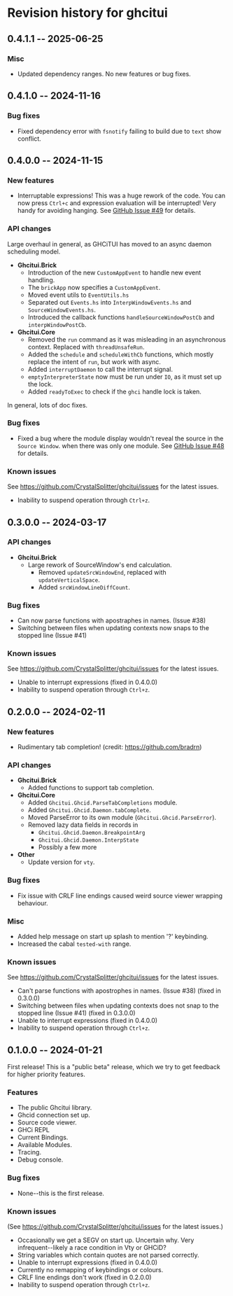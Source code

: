 # Revision history for ghcitui

## 0.4.1.1 -- 2025-06-25

### Misc

- Updated dependency ranges. No new features or bug fixes.

## 0.4.1.0 -- 2024-11-16

### Bug fixes

- Fixed dependency error with `fsnotify` failing to build due to
  `text` show conflict.

## 0.4.0.0 -- 2024-11-15

### New features

- Interruptable expressions! This was a huge rework of the code. You can now press `Ctrl+c`
  and expression evaluation will be interrupted! Very handy for avoiding hanging.
  See [GitHub Issue #49](https://github.com/CrystalSplitter/ghcitui/issues/49) for details.

### API changes

Large overhaul in general, as GHCiTUI has moved to an async daemon scheduling model.

- **Ghcitui.Brick**
  - Introduction of the new `CustomAppEvent` to handle new event handling.
  - The `brickApp` now specifies a `CustomAppEvent`.
  - Moved event utils to `EventUtils.hs`
  - Separated out `Events.hs` into `InterpWindowEvents.hs` and `SourceWindowEvents.hs`.
  - Introduced the callback functions `handleSourceWindowPostCb` and `interpWindowPostCb`.
- **Ghcitui.Core**
  - Removed the `run` command as it was misleading in an asynchronous context. Replaced with
    `threadUnsafeRun`.
  - Added the `schedule` and `scheduleWithCb` functions, which mostly replace the intent
    of `run`, but work with async.
  - Added `interruptDaemon` to call the interrupt signal.
  - `emptyInterpreterState` now must be run under `IO`, as it must set up the lock.
  - Added `readyToExec` to check if the `ghci` handle lock is taken.

In general, lots of doc fixes.

### Bug fixes

- Fixed a bug where the module display wouldn't reveal the source in the `Source Window`.
  when there was only one module. See [GitHub Issue #48](https://github.com/CrystalSplitter/ghcitui/issues/48)
  for details.

### Known issues

See https://github.com/CrystalSplitter/ghcitui/issues for the latest issues.

- Inability to suspend operation through `Ctrl+z`.

## 0.3.0.0 -- 2024-03-17

### API changes

- **Ghcitui.Brick**
  - Large rework of SourceWindow's end calculation.
    - Removed `updateSrcWindowEnd`, replaced with `updateVerticalSpace`.
    - Added `srcWindowLineDiffCount`.

### Bug fixes

- Can now parse functions with apostraphes in names. (Issue #38)
- Switching between files when updating contexts now snaps to the stopped line (Issue #41)

### Known issues

See https://github.com/CrystalSplitter/ghcitui/issues for the latest issues.

- Unable to interrupt expressions (fixed in 0.4.0.0)
- Inability to suspend operation through `Ctrl+z`.

## 0.2.0.0 -- 2024-02-11

### New features

- Rudimentary tab completion! (credit: https://github.com/bradrn)

### API changes

- **Ghcitui.Brick**
  - Added functions to support tab completion.
- **Ghcitui.Core**
  - Added `Ghcitui.Ghcid.ParseTabCompletions` module.
  - Added `Ghcitui.Ghcid.Daemon.tabComplete`.
  - Moved ParseError to its own module (`Ghcitui.Ghcid.ParseError`).
  - Removed lazy data fields in records in
    - `Ghcitui.Ghcid.Daemon.BreakpointArg`
    - `Ghcitui.Ghcid.Daemon.InterpState`
    - Possibly a few more
- **Other**
  - Update version for `vty`.

### Bug fixes

- Fix issue with CRLF line endings caused weird source viewer wrapping behaviour.

### Misc

- Added help message on start up splash to mention '?' keybinding.
- Increased the cabal `tested-with` range.

### Known issues

See https://github.com/CrystalSplitter/ghcitui/issues for the latest issues.

- Can't parse functions with apostrophes in names. (Issue #38) (fixed in 0.3.0.0)
- Switching between files when updating contexts does not snap to the stopped line (Issue #41)
  (fixed in 0.3.0.0)
- Unable to interrupt expressions (fixed in 0.4.0.0)
- Inability to suspend operation through `Ctrl+z`.

## 0.1.0.0 -- 2024-01-21

First release! This is a "public beta" release, which we try to get feedback for higher priority
features.

### Features

- The public Ghcitui library.
- Ghcid connection set up.
- Source code viewer.
- GHCi REPL
- Current Bindings.
- Available Modules.
- Tracing.
- Debug console.

### Bug fixes

- None--this is the first release.

### Known issues

(See https://github.com/CrystalSplitter/ghcitui/issues for the latest issues.)

- Occasionally we get a SEGV on start up. Uncertain why. Very infrequent--likely a race condition
  in Vty or GHCiD?
- String variables which contain quotes are not parsed correctly.
- Unable to interrupt expressions (fixed in 0.4.0.0)
- Currently no remapping of keybindings or colours.
- CRLF line endings don't work (fixed in 0.2.0.0)
- Inability to suspend operation through `Ctrl+z`.
